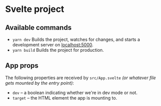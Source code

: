 # Svelte project
## Available commands
- `yarn dev` Builds the project, watches for changes, and starts a development server on [localhost:5000](http://localhost:5000).
- `yarn build` Builds the project for production.


## App props
The following properties are received by `src/App.svelte` *(or whatever file gets mounted by the entry point)*:
* `dev` – a boolean indicating whether we're in dev mode or not.
* `target` – the HTML element the app is mounting to.
